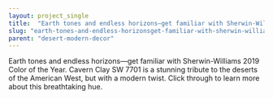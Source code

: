 ```yaml
---
layout: project_single
title:  "Earth tones and endless horizons—get familiar with Sherwin-Williams 2019 Color of the Year. Cavern Clay SW 7701 is a stunning tribute to the deserts of the American West, but with a modern twist. Click through to learn more about this breathtaking "
slug: "earth-tones-and-endless-horizonsget-familiar-with-sherwin-williams-2019-color-of-the-year-cavern-clay"
parent: "desert-modern-decor"
---
```

Earth tones and endless horizons—get familiar with Sherwin-Williams 2019 Color of the Year. Cavern Clay SW 7701 is a stunning tribute to the deserts of the American West, but with a modern twist. Click through to learn more about this breathtaking hue.